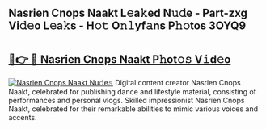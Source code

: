 ## Nasrien Cnops Naakt L𝚎a𝚔ed N𝚞𝚍e - Part-zxg Vi𝚍𝚎o L𝚎a𝚔s - H𝚘𝚝 O𝚗𝚕yf𝚊ns P𝚑𝚘tos 3OYQ9

# <h2><a href="http://kf8u3a.oniu.top/?m=Nasrien+Cnops+Naakt">🔗👉 🔴 Nasrien Cnops Naakt P𝚑ot𝚘𝚜 V𝚒d𝚎o</a></h2>

[![Nasrien Cnops Naakt Nu𝚍e𝚜](https://i.imgur.com/0qMVB7G.gif)](http://kf8u3a.oniu.top/?m=Nasrien+Cnops+Naakt)
Digital content creator Nasrien Cnops Naakt, celebrated for publishing dance and lifestyle material, consisting of performances and personal vlogs. Skilled impressionist Nasrien Cnops Naakt, celebrated for their remarkable abilities to mimic various voices and accents.  
